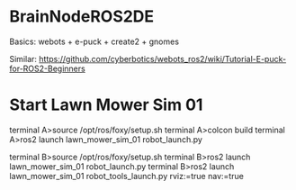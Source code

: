 # BrainNodeROS2DE

Basics: webots + e-puck + create2 + gnomes 

Similar:
https://github.com/cyberbotics/webots_ros2/wiki/Tutorial-E-puck-for-ROS2-Beginners

# Start Lawn Mower Sim 01
terminal A>source /opt/ros/foxy/setup.sh
terminal A>colcon build
terminal A>ros2 launch lawn_mower_sim_01 robot_launch.py

terminal B>source /opt/ros/foxy/setup.sh
terminal B>ros2 launch lawn_mower_sim_01 robot_launch.py
terminal B>ros2 launch lawn_mower_sim_01 robot_tools_launch.py rviz:=true nav:=true
